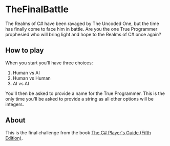 # TheFinalBattle

The Realms of C# have been ravaged by The Uncoded One, but the time has finally come to face him in battle. Are you the one True Programmer prophesied who will bring light and hope to the Realms of C# once again?

## How to play
When you start you'll have three choices:
1. Human vs AI
2. Human vs Human
3. AI vs AI

You'll then be asked to provide a name for the True Programmer. This is the only time you'll be asked to provide a string as all other options will be integers. 

## About
This is the final challenge from the book [The C# Player's Guide (Fifth Edition)](https://csharpplayersguide.com/).